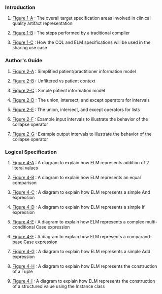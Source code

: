 
### Introduction

1.  [Figure 1-A](01-introduction.html#figure-1-a) : The overall target specification areas involved in clinical quality artifact representation

2.  [Figure 1-B](01-introduction.html#figure-1-b) : The steps performed by a traditional compiler

3.  [Figure 1-C](01-introduction.html#figure-1-c) : How the CQL and ELM specifications will be used in the sharing use case

### Author's Guide

1.  [Figure 2-A](02-authorsguide.html#figure-2-a) : Simplified patient/practitioner information model

2.  [Figure 2-B](02-authorsguide.html#figure-2-b) : Unfiltered vs patient context

3.  [Figure 2-C](02-authorsguide.html#figure-2-c) : Simple patient information model

4.  [Figure 2-D](02-authorsguide.html#figure-2-d) : The union, intersect, and except operators for intervals

5.  [Figure 2-E](02-authorsguide.html#figure-2-e) : The union, intersect, and except operators for lists

6.  [Figure 2-F](02-authorsguide.html#figure-2-f) : Example input intervals to illustrate the behavior of the <span class="kw">collapse</span> operator

7.  [Figure 2-G](02-authorsguide.html#figure-2-g) : Example output intervals to illustrate the behavior of the <span class="kw">collapse</span> operator

### Logical Specification

1.  [Figure 4-A](04-logicalspecification.html#figure-4-a) : A diagram to explain how ELM represents addition of 2 literal values

2.  [Figure 4-B](04-logicalspecification.html#figure-4-b) : A diagram to explain how ELM represents an equal comparison

3.  [Figure 4-C](04-logicalspecification.html#figure-4-c) : A diagram to explain how ELM represents a simple <span class="kw">And</span> expression

4.  [Figure 4-D](04-logicalspecification.html#figure-4-d) : A diagram to explain how ELM represents a simple <span class="kw">If</span> expression

5.  [Figure 4-E](04-logicalspecification.html#figure-4-e) : A diagram to explain how ELM represents a complex multi-conditional <span class="kw">Case</span> expression

6.  [Figure 4-F](04-logicalspecification.html#figure-4-f) : A diagram to explain how ELM represents a comparand-base <span class="kw">Case</span> expression

7.  [Figure 4-G](04-logicalspecification.html#figure-4-g) : A diagram to explain how ELM represents a simple <span class="kw">Add</span> expression

8.  [Figure 4-H](04-logicalspecification.html#figure-4-h) : A diagram to explain how ELM represents the construction of a <span class="kw">Tuple</span>

9.  [Figure 4-I](04-logicalspecification.html#figure-4-i) : A diagram to explain how ELM represents the construction of a structured value using the <span class="kw">Instance</span> class
